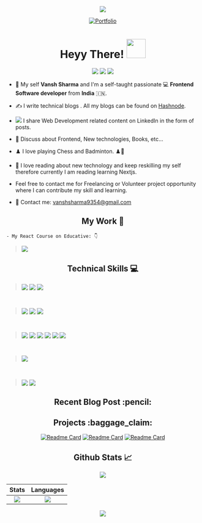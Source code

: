 
<!-- Random Quote -->

<div align="center">

![](https://quotes-github-readme.vercel.app/api?type=horizontal&theme=monokai)

[![Portfolio](https://img.shields.io/badge/My%20Portfolio%20Link-FF6C37?style=for-the-badge&&logoColor=white)](http://vanshsharma.vercel.app/)
</div>



<!-- INTRO -->
<div align="center"><h1> Heyy There! <img src="https://media.tenor.com/images/f580b40a349dcb2d7cb93573e2329061/tenor.gif" width="50"/>

</h1></div>
<div align="center">

[![](https://img.shields.io/badge/Twitter-1DA1F2?style=for-the-badge&logo=twitter&logoColor=white)](https://twitter.com/Vanshsh2701) 
[![](https://img.shields.io/badge/LinkedIn-0077B5?style=for-the-badge&logo=linkedin&logoColor=white)](https://www.linkedin.com/in/vanshsharma27/) 
[![](https://img.shields.io/badge/Gmail-D14836?style=for-the-badge&logo=gmail&logoColor=white)](mailto:vanshsharma9354@gmail.com)
<!--
[![](https://img.shields.io/badge/CodeSandbox-624763?style=for-the-badge&logo=codesandbox&logoColor=black)](https://codesandbox.io/dashboard/all/?workspace=d5d2cd62-59c4-4472-b528-c790da428f56) 
[![](https://img.shields.io/badge/Calendly-2e7eea?style=for-the-badge&logo=calendly&logoColor=white)](https://calendly.com/vanshsharma9354/)

[![PayPal](https://img.shields.io/badge/Support%20PayPal-00457C?style=for-the-badge&logo=paypal&logoColor=white)](https://paypal.me/vanshsharma27)

[![Hashnode](https://img.shields.io/badge/Hashnode-2962FF?style=for-the-badge&logo=hashnode&logoColor=white)](https://vanshsharma.hashnode.dev/)
-->

</div>

- 🔭 My self **Vansh Sharma** and I'm a self-taught passionate 💻 **Frontend Software developer** from **India** 🇮🇳.


- :writing_hand: I write technical blogs .  All my blogs can be found on [Hashnode](https://vanshsharma.hashnode.dev/).

<!-- - 📖 Since the year 2020, I've been reading obsessively. Here is a list of [my books](https://vanshsharma.notion.site/BOOKS-3cf56cc10db54509a197fc63cf4a3a5c). -->


- <img src="https://img.icons8.com/external-flaticons-flat-flat-icons/15/000000/external-thread-sewing-flaticons-flat-flat-icons-2.png"/> I share Web Development related content on LinkedIn in the form of posts.

- 💬 Discuss about Frontend, New technologies, Books, etc...

- ♟️ I love playing Chess and Badminton. ♟️🏸

- 🌴 I love reading about new technology and keep reskilling my self therefore currently I am reading learning Nextjs.

- Feel free to contact me for Freelancing or Volunteer project opportunity where I can contribute my skill and learning.

- 📧 Contact me: [vanshsharma9354@gmail.com](mailto:vanshsharma9354@gmail.com)

<!-- SKILLS -->
<div align="center"><h2> My Work 📑 </h2> </div>

```
- My React Course on Educative: 👇
```
> <a href="https://www.educative.io/courses/creating-five-impactful-applications-with-reactjs"><img src="https://www.educative.io/cdn-cgi/image/format=auto,width=600,quality=75/v2api/collection/6586453712175104/6558618190610432/image/5341103656271872"/></a>



<!-- SKILLS -->
<div align="center"><h2> Technical Skills 💻 </h2> </div>

> <img align="center" src="https://img.shields.io/badge/javascript-ffff00.svg?style=for-the-badge&logo=javascript&logoColor=000000"/> <!-- React --><img align="center" src="https://img.shields.io/badge/react-%2320232a.svg?style=for-the-badge&logo=react&logoColor=%2361DAFB"/> <!-- TypeScript --> <img align="center" src="https://img.shields.io/badge/typescript-%23007ACC.svg?style=for-the-badge&logo=typescript&logoColor=white"/> 



<br />

>   <img align="center" src="https://img.shields.io/badge/html5-%23E34F26.svg?style=for-the-badge&logo=html5&logoColor=white"/> <!-- CSS 3 --> <img align="center" src="https://img.shields.io/badge/css3-%231572B6.svg?style=for-the-badge&logo=css3&logoColor=white"/>   <!-- Sass --> <img align="center" src="https://img.shields.io/badge/SASS-hotpink.svg?style=for-the-badge&logo=SASS&logoColor=white"/>

<br />

> <img align="center" src="https://img.shields.io/badge/bootstrap-white.svg?style=for-the-badge&logo=bootstrap&logoColor=white)"/> <!-- Tailwind CSS -->  <img align="center" src="https://img.shields.io/badge/tailwindcss-%2338B2AC.svg?style=for-the-badge&logo=tailwind-css&logoColor=white"/> <!-- Redux --> <img align="center" src="https://img.shields.io/badge/redux-%23593d88.svg?style=for-the-badge&logo=redux&logoColor=white"/> <!--Router  --> <img align="center" src="https://img.shields.io/badge/React_Router-CA4245?style=for-the-badge&logo=react-router&logoColor=white"/> <img align="center" src="https://img.shields.io/badge/Material%20UI-007FFF?style=for-the-badge&logo=mui&logoColor=white"/> <!--Storybook  --> <img align="center" src="https://img.shields.io/badge/-Storybook-FF4785?style=for-the-badge&logo=storybook&logoColor=white"/> 



<br />

> <img align="center" src="https://img.shields.io/badge/firebase-%23039BE5.svg?style=for-the-badge&logo=firebase"/>

<br />


>  <img align="center" src="https://img.shields.io/badge/git-%23F05033.svg?style=for-the-badge&logo=git&logoColor=white"/> <!-- VS Code --> <img align="center" src="https://img.shields.io/badge/Visual%20Studio%20Code-0078d7.svg?style=for-the-badge&logo=visual-studio-code&logoColor=white"/>


<!-- BLOGS  -->

<div align ="center"><h2> Recent Blog Post :pencil: </h2> </div>

<!-- HASHNODE:START 
- [Keyof and Typeof Operators in TypeScript](https://vanshsharma.hashnode.dev/keyof-and-typeof-operators-in-typescript)
- [Understanding Utility Types in TypeScript](https://vanshsharma.hashnode.dev/understanding-utility-types-in-typescript)
- [Intersection Observer](https://vanshsharma.hashnode.dev/intersection-observer)
- [Unleashing the Power of RTK Query for Data Fetching and Caching](https://vanshsharma.hashnode.dev/unleashing-the-power-of-rtk-query-for-data-fetching-and-caching)
- [Simplify Async Actions in Redux with createAsyncThunk](https://vanshsharma.hashnode.dev/simplify-async-actions-in-redux-with-createasyncthunk)
 HASHNODE:END -->



<div align="center"><h2>Projects :baggage_claim: </h2>
<div  align="center" display="flex">

[![Readme Card](https://github-readme-stats.vercel.app/api/pin/?username=VanshSh&repo=react-note-taking-app-with-ts&theme=radical  )](https://react-note-taking-app-with-ts.vercel.app/)
[![Readme Card](https://github-readme-stats.vercel.app/api/pin/?username=VanshSh&repo=CryptoX&theme=radical)](https://cryptox2.vercel.app/)
[![Readme Card](https://github-readme-stats.vercel.app/api/pin/?username=VanshSh&repo=UIWIzard&theme=radical)](https://uiwizard.netlify.app/)


  
</div>
                        
</div>


<!--Github Stats-->
<div align="center"><h2>Github Stats 📈 </h2>

![](http://github-profile-summary-cards.vercel.app/api/cards/profile-details?username=VanshSh&theme=monokai)

| **Stats** | **Languages** |
|:-------------------:|:----------------------:|
|![](http://github-profile-summary-cards.vercel.app/api/cards/most-commit-language?username=VanshSh&theme=monokai)                |      ![](http://github-profile-summary-cards.vercel.app/api/cards/stats?username=VanshSh&theme=monokai)                  |
                    

<img src='https://visitor-badge.laobi.icu/badge?page_id=VanshSh'>
</div>

